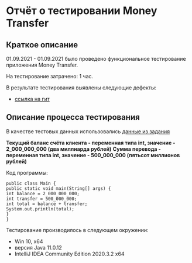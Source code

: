 # Отчёт о тестировании Money Transfer

## Краткое описание

01.09.2021 - 01.09.2021 было проведено функциональное тестирование приложения Money Transfer.

На тестирование затрачено: 1 час.

В результате тестирования выявлены следующие дефекты:
* [ссылка на гит](https://github.com/Nef1lim23/-1.2/issues/1)

## Описание процесса тестирования

В качестве тестовых данных использовались [данные из задания](https://github.com/netology-code/javaqa-homeworks/tree/master/programming)

**Текущий баланс счёта клиента - переменная типа int, значение - 2_000_000_000 (два миллиарда рублей)**
**Сумма перевода - переменная типа int, значение - 500_000_000 (пятьсот миллионов рублей)**

Код программы:

    public class Main {
    public static void main(String[] args) {
    int balance = 2_000_000_000;
    int transfer = 500_000_000;
    int total = balance + transfer;
    System.out.println(total);
    }
    }




Тестирование производилось в следующем окружении:
* Win 10, x64
* версия Java 11.0.12
* IntelliJ IDEA Community Edition 2020.3.2 x64
